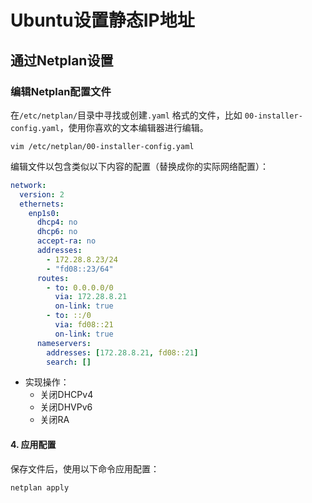 # Ubuntu设置静态IP地址

## 通过Netplan设置

### 编辑Netplan配置文件

在`/etc/netplan/`目录中寻找或创建`.yaml` 格式的文件，比如 `00-installer-config.yaml`，使用你喜欢的文本编辑器进行编辑。

```shell
vim /etc/netplan/00-installer-config.yaml
```

编辑文件以包含类似以下内容的配置（替换成你的实际网络配置）：

```yaml
network:
  version: 2
  ethernets:
    enp1s0:
      dhcp4: no
      dhcp6: no
      accept-ra: no
      addresses:
        - 172.28.8.23/24
        - "fd08::23/64"
      routes:
        - to: 0.0.0.0/0
          via: 172.28.8.21
          on-link: true
        - to: ::/0
          via: fd08::21
          on-link: true
      nameservers:
        addresses: [172.28.8.21, fd08::21]
        search: []
```

- 实现操作：
  - 关闭DHCPv4
  - 关闭DHVPv6
  - 关闭RA

#### 4. 应用配置

保存文件后，使用以下命令应用配置：

```shell
netplan apply
```
